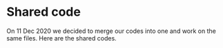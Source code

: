 # Shared code

On 11 Dec 2020 we decided to merge our codes into one and work on the same files. Here are the shared codes.
